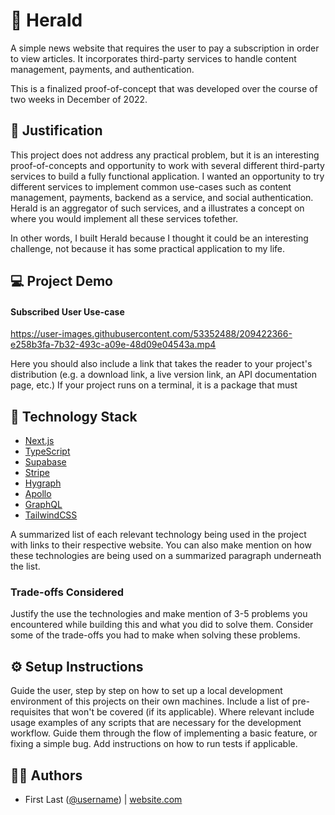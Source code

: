 # 📰 Herald

A simple news website that requires the user to pay a subscription in order to view articles. It incorporates third-party services to handle content management, payments, and authentication.

This is a finalized proof-of-concept that was developed over the course of two weeks in December of 2022.

## 🎯 Justification

This project does not address any practical problem, but it is an interesting proof-of-concepts and opportunity to work with several different third-party services to build a fully functional application. I wanted an opportunity to try different services to implement common use-cases such as content management, payments, backend as a service, and social authentication. Herald is an aggregator of such services, and a illustrates a concept on where you would implement all these services tofether.

In other words, I built Herald because I thought it could be an interesting challenge, not because it has some practical application to my life.

## 💻 Project Demo   

#### Subscribed User Use-case

https://user-images.githubusercontent.com/53352488/209422366-e258b3fa-7b32-493c-a09e-48d09e04543a.mp4

Here you should also include a link that takes the reader to your project's distribution (e.g. a download link, a live version link, an API documentation page, etc.) If your project runs on a terminal, it is a package that must 

## 🚀 Technology Stack

- [Next.js](https://nextjs.org)
- [TypeScript](https://www.typescriptlang.org/)
- [Supabase](https://www.supabase.com/)
- [Stripe](https://stripe.com/)
- [Hygraph](https://hygraph.com/)
- [Apollo](https://www.apollographql.com/)
- [GraphQL](https://graphql.org/)
- [TailwindCSS](https://tailwindcss.com/)

A summarized list of each relevant technology being used in the project with links to their respective website. You can also make mention on how these technologies are being used on a summarized paragraph underneath the list.

### Trade-offs Considered

Justify the use the technologies and make mention of 3-5 problems you encountered while building this and what you did to solve them. Consider some of the trade-offs you had to make when solving these problems.

## ⚙️ Setup Instructions
 
Guide the user, step by step on how to set up a local development environment of this projects on their own machines. Include a list of pre-requisites that won't be covered (if its applicable). Where relevant include usage examples of any scripts that are necessary for the development workflow. Guide them through the flow of implementing a basic feature, or fixing a simple bug. Add instructions on how to run tests if applicable.

## 🧑‍💻 Authors

- First Last ([@username](https://github.com/)) | [website.com]() 
